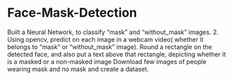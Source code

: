 # Face-Mask-Detection
Built a Neural Network, to classify “mask” and “without_mask” images. 2. Using opencv, predict on each image in a webcam video( whether it belongs to “mask” or “without_mask” image). Round a rectangle on the detected face, and also put a text above that rectangle, depicting whether it is a masked or a non-masked image Download few images of people wearing mask and no mask and create a dataset.
